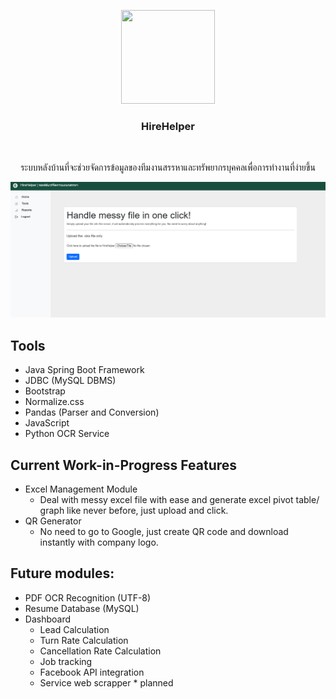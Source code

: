 <p align="center">
<img src="https://cdn-icons-png.flaticon.com/512/1567/1567064.png" width="150" height="150">
</p>

<h3 align="center">HireHelper</h3>
<br>
<p align="center">ระบบหลังบ้านที่จะช่วยจัดการข้อมูลของทีมงานสรรหาและทรัพยากรบุคคลเพื่อการทำงานที่ง่ายขึ้น</p>
<img src="screenshot.png">
<br>

## Tools
- Java Spring Boot Framework 
- JDBC (MySQL DBMS)
- Bootstrap
- Normalize.css
- Pandas (Parser and Conversion)
- JavaScript
- Python OCR Service

## Current Work-in-Progress Features 

- Excel Management Module
  - Deal with messy excel file with ease and generate excel pivot table/ graph like never before, just upload and click.
- QR Generator
  - No need to go to Google, just create QR code and download instantly with company logo.

## Future modules:

- PDF OCR Recognition (UTF-8)
- Resume Database (MySQL)
- Dashboard
  - Lead Calculation
  - Turn Rate Calculation
  - Cancellation Rate Calculation
  - Job tracking
  - Facebook API integration
  - Service web scrapper * planned
